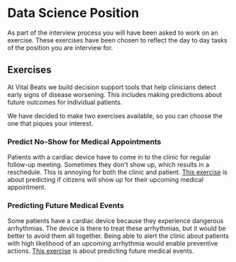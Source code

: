 # Data Science Position
As part of the interview process you will have been asked to work on an exercise. These exercises have been chosen to reflect the day to day tasks of the position you are interview for.

## Exercises
At Vital Beats we build decision support tools that help clinicians detect early signs of disease worsening. This includes making predictions about future outcomes for individual patients.

We have decided to make two exercises available, so you can choose the one that piques your interest.

### Predict No-Show for Medical Appointments
Patients with a cardiac device have to come in to the clinic for regular follow-up meeting. Sometimes they don't show up, which results in a reschedule. This is annoying for both the clinic and patient. [This exercise](./medical-appointment-no-shows/) is about predicting if citizens will show up for their upcoming medical appointment.

### Predicting Future Medical Events
Some patients have a cardiac device because they experience dangerous arrhythmias. The device is there to treat these arrhythmias, but it would be better to avoid them all together. Being able to alert the clinic about patients with high likelihood of an upcoming arrhythmia would enable preventive actions. [This exercise](./predict-future-events/) is about predicting future medical events.


